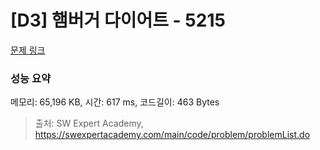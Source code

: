 # [D3] 햄버거 다이어트 - 5215 

[문제 링크](https://swexpertacademy.com/main/code/problem/problemDetail.do?contestProbId=AWT-lPB6dHUDFAVT) 

### 성능 요약

메모리: 65,196 KB, 시간: 617 ms, 코드길이: 463 Bytes



> 출처: SW Expert Academy, https://swexpertacademy.com/main/code/problem/problemList.do